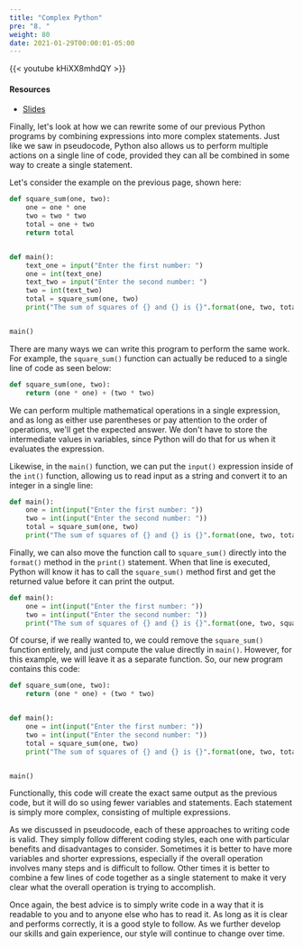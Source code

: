 ```yaml
---
title: "Complex Python"
pre: "8. "
weight: 80
date: 2021-01-29T00:00:01-05:00
---
```


{{< youtube kHiXX8mhdQY >}}

#### Resources

* <a href="slides" target="_blank">Slides</a>

Finally, let's look at how we can rewrite some of our previous Python programs by combining expressions into more complex statements. Just like we saw in pseudocode, Python also allows us to perform multiple actions on a single line of code, provided they can all be combined in some way to create a single statement.

Let's consider the example on the previous page, shown here:

```python
def square_sum(one, two):
    one = one * one
    two = two * two
    total = one + two
    return total


def main():
    text_one = input("Enter the first number: ")
    one = int(text_one)
    text_two = input("Enter the second number: ")
    two = int(text_two)
    total = square_sum(one, two)
    print("The sum of squares of {} and {} is {}".format(one, two, total))


main()
```

There are many ways we can write this program to perform the same work. For example, the `square_sum()` function can actually be reduced to a single line of code as seen below:

```python
def square_sum(one, two):
    return (one * one) + (two * two)
```

We can perform multiple mathematical operations in a single expression, and as long as either use parentheses or pay attention to the order of operations, we'll get the expected answer. We don't have to store the intermediate values in variables, since Python will do that for us when it evaluates the expression.

Likewise, in the `main()` function, we can put the `input()` expression inside of the `int()` function, allowing us to read input as a string and convert it to an integer in a single line:

```python
def main():
    one = int(input("Enter the first number: "))
    two = int(input("Enter the second number: "))
    total = square_sum(one, two)
    print("The sum of squares of {} and {} is {}".format(one, two, total))
```

Finally, we can also move the function call to `square_sum()` directly into the `format()` method in the `print()` statement. When that line is executed, Python will know it has to call the `square_sum()` method first and get the returned value before it can print the output. 

```python
def main():
    one = int(input("Enter the first number: "))
    two = int(input("Enter the second number: "))
    print("The sum of squares of {} and {} is {}".format(one, two, square_sum(one, two)))
```

Of course, if we really wanted to, we could remove the `square_sum()` function entirely, and just compute the value directly in `main()`. However, for this example, we will leave it as a separate function. So, our new program contains this code:

```python
def square_sum(one, two):
    return (one * one) + (two * two)


def main():
    one = int(input("Enter the first number: "))
    two = int(input("Enter the second number: "))
    total = square_sum(one, two)
    print("The sum of squares of {} and {} is {}".format(one, two, total))


main()
```

Functionally, this code will create the exact same output as the previous code, but it will do so using fewer variables and statements. Each statement is simply more complex, consisting of multiple expressions. 

As we discussed in pseudocode, each of these approaches to writing code is valid. They simply follow different coding styles, each one with particular benefits and disadvantages to consider. Sometimes it is better to have more variables and shorter expressions, especially if the overall operation involves many steps and is difficult to follow. Other times it is better to combine a few lines of code together as a single statement to make it very clear what the overall operation is trying to accomplish.

Once again, the best advice is to simply write code in a way that it is readable to you and to anyone else who has to read it. As long as it is clear and performs correctly, it is a good style to follow. As we further develop our skills and gain experience, our style will continue to change over time. 